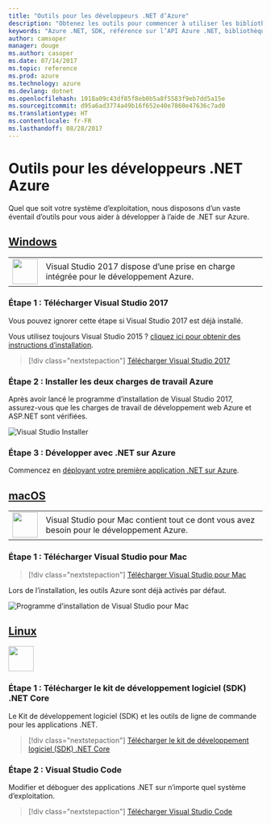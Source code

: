 ```yaml
---
title: "Outils pour les développeurs .NET d’Azure"
description: "Obtenez les outils pour commencer à utiliser les bibliothèques .NET Azure à partir d’un environnement Windows, Linux ou Mac."
keywords: "Azure .NET, SDK, référence sur l’API Azure .NET, bibliothèques de classes .NET Azure"
author: camsoper
manager: douge
ms.author: casoper
ms.date: 07/14/2017
ms.topic: reference
ms.prod: azure
ms.technology: azure
ms.devlang: dotnet
ms.openlocfilehash: 1018a09c43df85f8eb0b5a8f5583f9eb7dd5a15e
ms.sourcegitcommit: d95a6ad3774a49b16f652e40e7860e47636c7ad0
ms.translationtype: HT
ms.contentlocale: fr-FR
ms.lasthandoff: 08/28/2017
---
```

# <a name="tools-for-net-azure-developers"></a>Outils pour les développeurs .NET Azure

Quel que soit votre système d’exploitation, nous disposons d’un vaste éventail d’outils pour vous aider à développer à l’aide de .NET sur Azure.

## <a name="windowstabwindows"></a>[Windows](#tab/windows)

<table>
  <tr>
    <td width="50">
        <img src="https://docs.microsoft.com/en-us/media/logos/logo_vs-ide.svg" width="50" height="50"></img>
    </td>
    <td>
Visual Studio 2017 dispose d’une prise en charge intégrée pour le développement Azure.
    </td>
  </tr>
</table>

### <a name="step-1-download-visual-studio-2017"></a>Étape 1 : Télécharger Visual Studio 2017

Vous pouvez ignorer cette étape si Visual Studio 2017 est déjà installé.

Vous utilisez toujours Visual Studio 2015 ?  [cliquez ici pour obtenir des instructions d’installation](dotnet-sdk-vs2015-install.md).

> [!div class="nextstepaction"]
> [Télécharger Visual Studio 2017](https://www.visualstudio.com/downloads/)


### <a name="step-2-install-the-two-azure-workloads"></a>Étape 2 : Installer les deux charges de travail Azure

Après avoir lancé le programme d’installation de Visual Studio 2017, assurez-vous que les charges de travail de développement web Azure et ASP.NET sont vérifiées.

![Visual Studio Installer](media/dotnet-tools/azure-workloads.png)

### <a name="step-3-develop-with-net-on-azure"></a>Étape 3 : Développer avec .NET sur Azure

Commencez en [déployant votre première application .NET sur Azure](https://docs.microsoft.com/azure/app-service-web/app-service-web-get-started-dotnet).


## <a name="macostabmacos"></a>[macOS](#tab/macos)
<table>
  <tr>
    <td width="50">
        <img src="https://docs.microsoft.com/en-us/media/logos/logo_vs-mac.svg" width="50" height="50"></img>
    </td>
    <td>
Visual Studio pour Mac contient tout ce dont vous avez besoin pour le développement Azure.
    </td>
  </tr>
</table>


### <a name="step-1-download-visual-studio-for-mac"></a>Étape 1 : Télécharger Visual Studio pour Mac

> [!div class="nextstepaction"]
> [Télécharger Visual Studio pour Mac](https://www.visualstudio.com/vs/visual-studio-mac/)

Lors de l’installation, les outils Azure sont déjà activés par défaut.

![Programme d’installation de Visual Studio pour Mac](media/dotnet-tools/azure-vsmac.png)

## <a name="linuxtablinux"></a>[Linux](#tab/linux)

<img src="https://docs.microsoft.com/en-us/visualstudio/products/images/vs-code.svg" width="50" height="50"></img>

### <a name="step-1-download-net-core-sdk"></a>Étape 1 : Télécharger le kit de développement logiciel (SDK) .NET Core

Le Kit de développement logiciel (SDK) et les outils de ligne de commande pour les applications .NET.

> [!div class="nextstepaction"]
> [Télécharger le kit de développement logiciel (SDK) .NET Core](https://www.microsoft.com/net/core)

### <a name="step-2-visual-studio-code"></a>Étape 2 : Visual Studio Code

Modifier et déboguer des applications .NET sur n’importe quel système d’exploitation.

> [!div class="nextstepaction"]
> [Télécharger Visual Studio Code](https://code.visualstudio.com)